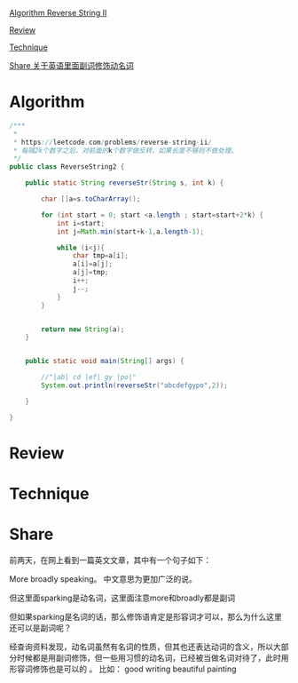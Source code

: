 
 [Algorithm Reverse String II](#algorithm)

 [Review](#review)

 [Technique](#technique)

 [Share 关于英语里面副词修饰动名词 ](#share)


# Algorithm

```java
/***
 *
 * https://leetcode.com/problems/reverse-string-ii/
 * 每隔2k个数字之后，对前面的k个数字做反转，如果长度不够则不做处理。
 */
public class ReverseString2 {

    public static String reverseStr(String s, int k) {

        char []a=s.toCharArray();

        for (int start = 0; start <a.length ; start=start+2*k) {
            int i=start;
            int j=Math.min(start+k-1,a.length-1);

            while (i<j){
                char tmp=a[i];
                a[i]=a[j];
                a[j]=tmp;
                i++;
                j--;
            }
        }


        return new String(a);
    }


    public static void main(String[] args) {

        //"|ab| cd |ef| gy |po|"
        System.out.println(reverseStr("abcdefgypo",2));

    }

}

```


# Review


# Technique


# Share

前两天，在网上看到一篇英文文章，其中有一个句子如下：

More broadly speaking。 中文意思为更加广泛的说。

但这里面sparking是动名词，这里面注意more和broadly都是副词


但如果sparking是名词的话，那么修饰语肯定是形容词才可以，那么为什么这里还可以是副词呢？

经查询资料发现，动名词虽然有名词的性质，但其也还表达动词的含义，所以大部分时候都是用副词修饰，但一些用习惯的动名词，已经被当做名词对待了，此时用形容词修饰也是可以的 。
比如：
good writing
beautiful painting





